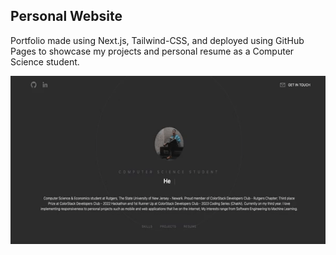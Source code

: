 Personal Website
---
Portfolio made using Next.js, Tailwind-CSS, and deployed using GitHub Pages to showcase my projects and personal resume as a Computer Science student.

<div id="gif" align="center">

![portfoliogif](public/portfoliogif.gif)

<div>
